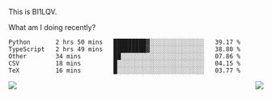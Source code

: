 This is BI1LQV.

What am I doing recently?

<!--START_SECTION:waka-->

```text
Python       2 hrs 50 mins   █████████▓░░░░░░░░░░░░░░░   39.17 %
TypeScript   2 hrs 49 mins   █████████▓░░░░░░░░░░░░░░░   38.80 %
Other        34 mins         ██░░░░░░░░░░░░░░░░░░░░░░░   07.86 %
CSV          18 mins         █░░░░░░░░░░░░░░░░░░░░░░░░   04.15 %
TeX          16 mins         █░░░░░░░░░░░░░░░░░░░░░░░░   03.77 %
```

<!--END_SECTION:waka-->
<img align="right" src="https://github-readme-stats.vercel.app/api?username=bi1lqv&show_icons=true&count_private=true">

<img src="https://metrics.lecoq.io/bi1lqv?template=classic&base.activity=0&base.community=0&base.repositories=0&base.metadata=0&isocalendar=1&base=header%2C%20activity%2C%20community%2C%20repositories%2C%20metadata&base.indepth=false&base.hireable=false&isocalendar=false&isocalendar.duration=full-year&config.timezone=Asia%2FShanghai">
